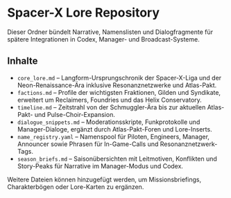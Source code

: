 # Spacer-X Lore Repository

Dieser Ordner bündelt Narrative, Namenslisten und Dialogfragmente für spätere Integrationen in Codex, Manager- und Broadcast-Systeme.

## Inhalte
- `core_lore.md` – Langform-Ursprungschronik der Spacer-X-Liga und der Neon-Renaissance-Ära inklusive Resonanznetzwerke und Atlas-Pakt.
- `factions.md` – Profile der wichtigsten Fraktionen, Gilden und Syndikate, erweitert um Reclaimers, Foundries und das Helix Conservatory.
- `timeline.md` – Zeitstrahl von der Schmuggler-Ära bis zur aktuellen Atlas-Pakt- und Pulse-Choir-Expansion.
- `dialogue_snippets.md` – Moderationsskripte, Funkprotokolle und Manager-Dialoge, ergänzt durch Atlas-Pakt-Foren und Lore-Inserts.
- `name_registry.yaml` – Namenspool für Piloten, Engineers, Manager, Announcer sowie Phrasen für In-Game-Calls und Resonanznetzwerk-Tags.
- `season_briefs.md` – Saisonübersichten mit Leitmotiven, Konflikten und Story-Peaks für Narrative im Manager-Modus und Codex.

Weitere Dateien können hinzugefügt werden, um Missionsbriefings, Charakterbögen oder Lore-Karten zu ergänzen.
